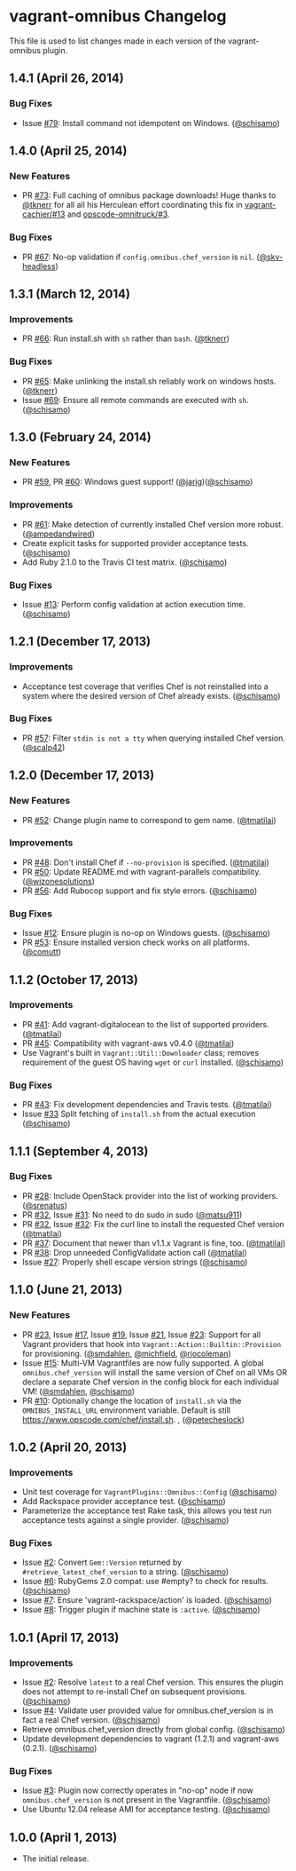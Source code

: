 # vagrant-omnibus Changelog

This file is used to list changes made in each version of the vagrant-omnibus plugin.

## 1.4.1 (April 26, 2014)

### Bug Fixes

- Issue [#79]: Install command not idempotent on Windows. ([@schisamo])

## 1.4.0 (April 25, 2014)

### New Features

- PR [#73]: Full caching of omnibus package downloads! Huge thanks to [@tknerr] for all all his Herculean effort coordinating this fix in [vagrant-cachier/#13](https://github.com/fgrehm/vagrant-cachier/issues/13) and [opscode-omnitruck/#3](https://github.com/opscode/opscode-omnitruck/pull/33).

### Bug Fixes

- PR [#67]: No-op validation if `config.omnibus.chef_version` is `nil`. ([@skv-headless])

## 1.3.1 (March 12, 2014)

### Improvements

- PR [#66]: Run install.sh with `sh` rather than `bash`. ([@tknerr])

### Bug Fixes

- PR [#65]: Make unlinking the install.sh reliably work on windows hosts. ([@tknerr])
- Issue [#69]: Ensure all remote commands are executed with `sh`. ([@schisamo])

## 1.3.0 (February 24, 2014)

### New Features

- PR [#59], PR [#60]: Windows guest support! ([@jarig])([@schisamo])

### Improvements

- PR [#61]: Make detection of currently installed Chef version more robust. ([@ampedandwired])
- Create explicit tasks for supported provider acceptance tests. ([@schisamo])
- Add Ruby 2.1.0 to the Travis CI test matrix. ([@schisamo])

### Bug Fixes

- Issue [#13]: Perform config validation at action execution time. ([@schisamo])

## 1.2.1 (December 17, 2013)

### Improvements

- Acceptance test coverage that verifies Chef is not reinstalled into a system where the desired version of Chef already exists. ([@schisamo])

### Bug Fixes

- PR [#57]: Filter `stdin is not a tty` when querying installed Chef version. ([@scalp42])

## 1.2.0 (December 17, 2013)

### New Features

- PR [#52]: Change plugin name to correspond to gem name. ([@tmatilai])

### Improvements

- PR [#48]: Don't install Chef if `--no-provision` is specified. ([@tmatilai])
- PR [#50]: Update README.md with vagrant-parallels compatibility. ([@wizonesolutions])
- PR [#56]: Add Rubocop support and fix style errors. ([@schisamo])

### Bug Fixes

- Issue [#12]: Ensure plugin is no-op on Windows guests. ([@schisamo])
- PR [#53]: Ensure installed version check works on all platforms. ([@comutt])

## 1.1.2 (October 17, 2013)

### Improvements

- PR [#41]: Add vagrant-digitalocean to the list of supported providers. ([@tmatilai])
- PR [#45]: Compatibility with vagrant-aws v0.4.0 ([@tmatilai])
- Use Vagrant's built in `Vagrant::Util::Downloader` class; removes requirement of the guest OS having `wget` or `curl` installed. ([@schisamo])

### Bug Fixes

- PR [#43]: Fix development dependencies and Travis tests. ([@tmatilai])
- Issue [#33] Split fetching of `install.sh` from the actual execution ([@schisamo])

## 1.1.1 (September 4, 2013)

### Bug Fixes

- PR [#28]: Include OpenStack provider into the list of working providers. ([@srenatus])
- PR [#32], Issue [#31]: No need to do sudo in sudo ([@matsu911])
- PR [#32], Issue [#32]: Fix the curl line to install the requested Chef version ([@tmatilai])
- PR [#37]: Document that newer than v1.1.x Vagrant is fine, too. ([@tmatilai])
- PR [#38]: Drop unneeded ConfigValidate action call ([@tmatilai])
- Issue [#27]: Properly shell escape version strings ([@schisamo])

## 1.1.0 (June 21, 2013)

### New Features

- PR [#23], Issue [#17], Issue [#19], Issue [#21], Issue [#23]: Support for all Vagrant providers that hook into `Vagrant::Action::Builtin::Provision` for provisioning. ([@smdahlen], [@michfield], [@rjocoleman])
- Issue [#15]: Multi-VM Vagrantfiles are now fully supported. A global `omnibus.chef_version` will install the same version of Chef on all VMs OR declare a separate Chef version in the config block for each individual VM! ([@smdahlen], [@schisamo])
- PR [#10]: Optionally change the location of `install.sh` via the `OMNIBUS_INSTALL_URL` environment variable. Default is still <https://www.opscode.com/chef/install.sh>. , ([@petecheslock])

## 1.0.2 (April 20, 2013)

### Improvements

- Unit test coverage for `VagrantPlugins::Omnibus::Config` ([@schisamo])
- Add Rackspace provider acceptance test. ([@schisamo])
- Parameterize the acceptance test Rake task, this allows you test run acceptance tests against a single provider. ([@schisamo])

### Bug Fixes

- Issue [#2]: Convert `Gem::Version` returned by `#retrieve_latest_chef_version` to a string. ([@schisamo])
- Issue [#6]: RubyGems 2.0 compat: use #empty? to check for results. ([@schisamo])
- Issue [#7]: Ensure 'vagrant-rackspace/action' is loaded. ([@schisamo])
- Issue [#8]: Trigger plugin if machine state is `:active`. ([@schisamo])

## 1.0.1 (April 17, 2013)

### Improvements

- Issue [#2]: Resolve `latest` to a real Chef version. This ensures the plugin does not attempt to re-install Chef on subsequent provisions. ([@schisamo])
- Issue [#4]: Validate user provided value for omnibus.chef_version is in fact a real Chef version. ([@schisamo])
- Retrieve omnibus.chef_version directly from global config. ([@schisamo])
- Update development dependencies to vagrant (1.2.1) and vagrant-aws (0.2.1). ([@schisamo])

### Bug Fixes

- Issue [#3]: Plugin now correctly operates in "no-op" node if now `omnibus.chef_version` is not present in the Vagrantfile. ([@schisamo])
- Use Ubuntu 12.04 release AMI for acceptance testing. ([@schisamo])

## 1.0.0 (April 1, 2013)

- The initial release.

<!-- - The following link definition list is generated by PimpMyChangelog - -->

[#10]: https://github.com/schisamo/vagrant-omnibus/issues/10
[#12]: https://github.com/schisamo/vagrant-omnibus/issues/12
[#13]: https://github.com/schisamo/vagrant-omnibus/issues/13
[#15]: https://github.com/schisamo/vagrant-omnibus/issues/15
[#17]: https://github.com/schisamo/vagrant-omnibus/issues/17
[#19]: https://github.com/schisamo/vagrant-omnibus/issues/19
[#2]: https://github.com/schisamo/vagrant-omnibus/issues/2
[#21]: https://github.com/schisamo/vagrant-omnibus/issues/21
[#23]: https://github.com/schisamo/vagrant-omnibus/issues/23
[#27]: https://github.com/schisamo/vagrant-omnibus/issues/27
[#28]: https://github.com/schisamo/vagrant-omnibus/issues/28
[#3]: https://github.com/schisamo/vagrant-omnibus/issues/3
[#31]: https://github.com/schisamo/vagrant-omnibus/issues/31
[#32]: https://github.com/schisamo/vagrant-omnibus/issues/32
[#33]: https://github.com/schisamo/vagrant-omnibus/issues/33
[#37]: https://github.com/schisamo/vagrant-omnibus/issues/37
[#38]: https://github.com/schisamo/vagrant-omnibus/issues/38
[#4]: https://github.com/schisamo/vagrant-omnibus/issues/4
[#41]: https://github.com/schisamo/vagrant-omnibus/issues/41
[#43]: https://github.com/schisamo/vagrant-omnibus/issues/43
[#45]: https://github.com/schisamo/vagrant-omnibus/issues/45
[#48]: https://github.com/schisamo/vagrant-omnibus/issues/48
[#50]: https://github.com/schisamo/vagrant-omnibus/issues/50
[#52]: https://github.com/schisamo/vagrant-omnibus/issues/52
[#53]: https://github.com/schisamo/vagrant-omnibus/issues/53
[#56]: https://github.com/schisamo/vagrant-omnibus/issues/56
[#57]: https://github.com/schisamo/vagrant-omnibus/issues/57
[#59]: https://github.com/schisamo/vagrant-omnibus/issues/59
[#6]: https://github.com/schisamo/vagrant-omnibus/issues/6
[#60]: https://github.com/schisamo/vagrant-omnibus/issues/60
[#61]: https://github.com/schisamo/vagrant-omnibus/issues/61
[#65]: https://github.com/schisamo/vagrant-omnibus/issues/65
[#66]: https://github.com/schisamo/vagrant-omnibus/issues/66
[#67]: https://github.com/schisamo/vagrant-omnibus/issues/67
[#69]: https://github.com/schisamo/vagrant-omnibus/issues/69
[#7]: https://github.com/schisamo/vagrant-omnibus/issues/7
[#73]: https://github.com/schisamo/vagrant-omnibus/issues/73
[#79]: https://github.com/schisamo/vagrant-omnibus/issues/79
[#8]: https://github.com/schisamo/vagrant-omnibus/issues/8
[@ampedandwired]: https://github.com/ampedandwired
[@comutt]: https://github.com/comutt
[@jarig]: https://github.com/jarig
[@matsu911]: https://github.com/matsu911
[@michfield]: https://github.com/michfield
[@petecheslock]: https://github.com/petecheslock
[@rjocoleman]: https://github.com/rjocoleman
[@scalp42]: https://github.com/scalp42
[@schisamo]: https://github.com/schisamo
[@skv-headless]: https://github.com/skv-headless
[@smdahlen]: https://github.com/smdahlen
[@srenatus]: https://github.com/srenatus
[@tknerr]: https://github.com/tknerr
[@tmatilai]: https://github.com/tmatilai
[@wizonesolutions]: https://github.com/wizonesolutions
